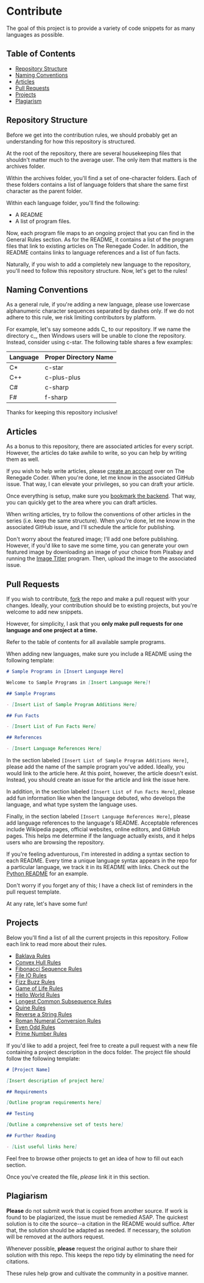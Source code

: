 # Contribute

The goal of this project is to provide a variety of code snippets
for as many languages as possible.

## Table of Contents

-   [Repository Structure][1]
-   [Naming Conventions][2]
-   [Articles][3]
-   [Pull Requests][4]
-   [Projects][5]
-   [Plagiarism][17]

## Repository Structure

Before we get into the contribution rules, we should probably get an understanding for
how this repository is structured.

At the root of the repository, there are several housekeeping files that shouldn't matter
much to the average user. The only item that matters is the archives folder.

Within the archives folder, you'll find a set of one-character folders. Each of these folders contains
a list of language folders that share the same first character as the parent folder.

Within each language folder, you'll find the following:

-   A README
-   A list of program files.

Now, each program file maps to an ongoing project
that you can find in the General Rules section. As for the README, it contains a list
of the program files that link to existing articles on The Renegade Coder.
In addition, the README contains links to language references and a list of fun facts.

Naturally, if you wish to add a completely new language to the repository, you'll
need to follow this repository structure. Now, let's get to the rules!

## Naming Conventions

As a general rule, if you're adding a new language, please use lowercase alphanumeric
character sequences separated by dashes only. If we do not adhere to this rule,
we risk limiting contributors by platform.

For example, let's say someone adds C_ to our repository. If we name the directory
c_, then Windows users will be unable to clone the repository. Instead, consider
using c-star. The following table shares a few examples:

| Language | Proper Directory Name |
| -------- | --------------------- |
| C\*      | c-star                |
| C++      | c-plus-plus           |
| C#       | c-sharp               |
| F#       | f-sharp               |

Thanks for keeping this repository inclusive!

## Articles

As a bonus to this repository, there are associated articles for every script.
However, the articles do take awhile to write, so you can help by writing them
as well.

If you wish to help write articles, please [create an account][11]
over on The Renegade Coder. When you're done, let me know in the associated
GitHub issue. That way, I can elevate your privileges, so you can draft your
article.

Once everything is setup, make sure you [bookmark the backend][12].
That way, you can quickly get to the area where you can draft articles.

When writing articles, try to follow the conventions of other articles in the
series (i.e. keep the same structure). When you're done, let me know in the
associated GitHub issue, and I'll schedule the article for publishing.

Don't worry about the featured image; I'll add one before publishing. However,
if you'd like to save me some time, you can generate your own featured image
by downloading an image of your choice from Pixabay and running the
[Image Titler][30] program. Then, upload the image to the associated issue.

## Pull Requests

If you wish to contribute, [fork][20] the repo and make a pull request
with your changes. Ideally, your contribution should be to existing projects,
but you're welcome to add new snippets.

However, for simplicity, I ask that you **only make pull requests for one language and one project at a time.**

Refer to the table of contents for all available sample programs.

When adding new languages, make sure you include a README using the following template:

```markdown
# Sample Programs in [Insert Language Here]

Welcome to Sample Programs in [Insert Language Here]!

## Sample Programs

- [Insert List of Sample Program Additions Here]

## Fun Facts

- [Insert List of Fun Facts Here]

## References

- [Insert Language References Here]
```

In the section labeled `[Insert List of Sample Program Additions Here]`, please add the name of the
sample program you've added. Ideally, you would link to the article here. At this point, however,
the article doesn't exist. Instead, you should create an issue for the article and link the issue
here.

In addition, in the section labeled `[Insert List of Fun Facts Here]`, please add fun information
like when the language debuted, who develops the language, and what type system the language uses.

Finally, in the section labeled `[Insert Language References Here]`, please add language references
to the language's README. Acceptable references include Wikipedia pages, official websites, online editors,
and GitHub pages. This helps me determine if the language actually exists, and it helps users who are browsing the repository.

If you're feeling adventurous, I'm interested in adding a syntax section to each README. Every time a unique
language syntax appears in the repo for a particular language, we track it in its README with links. Check
out the [Python README][13] for an example.

Don't worry if you forget any of this; I have a check list of reminders in the pull request template.

At any rate, let's have some fun!

## Projects

Below you'll find a list of all the current projects in this repository. Follow
each link to read more about their rules.

-   [Baklava Rules][24]
-   [Convex Hull Rules][29]
-   [Fibonacci Sequence Rules][25]
-   [File IO Rules][18]
-   [Fizz Buzz Rules][7]
-   [Game of Life Rules][10]
-   [Hello World Rules][6]
-   [Longest Common Subsequence Rules][28]
-   [Quine Rules][9]
-   [Reverse a String Rules][8]
-   [Roman Numeral Conversion Rules][26]
-   [Even Odd Rules][31]
-   [Prime Number Rules][32]

If you'd like to add a project, feel free to create a pull request with a new
file containing a project description in the docs folder. The project file
should follow the following template:

```markdown
# [Project Name]

[Insert description of project here]

## Requirements

[Outline program requirements here]

## Testing

[Outline a comprehensive set of tests here]

## Further Reading

- [List useful links here]
```

Feel free to browse other projects to get an idea of how to fill out each
section.

Once you've created the file, _please_ link it in this section.

## Plagiarism

**Please** do not submit work that is copied from another source. If work is found to be
plagiarized, the issue must be remedied ASAP. The quickest solution is to cite the source--a citation
in the README would suffice. After that, the solution should be adapted as needed. If necessary, the
solution will be removed at the authors request.

Whenever possible, **please** request the original author to share their solution with this repo. This
keeps the repo tidy by eliminating the need for citations.

These rules help grow and cultivate the community in a positive manner.

[0]: #please-read

[1]: #repository-structure

[2]: #naming-conventions

[3]: #articles

[4]: #pull-requests

[5]: #projects

[6]: docs/hello-world.md

[7]: docs/fizz-buzz.md

[8]: docs/reverse-a-string.md

[9]: docs/quine.md

[10]: docs/game-of-life.md

[11]: https://therenegadecoder.com/members/registration/

[12]: https://therenegadecoder.com/wp-admin/

[13]: https://github.com/jrg94/sample-programs/blob/master/archive/p/python/README.md

[17]: #plagiarism

[18]: docs/file-io.md

[19]: https://en.gravatar.com/

[20]: https://help.github.com/articles/fork-a-repo

[21]: https://therenegadecoder.com/code/hello-world-in-every-language/

[22]: https://therenegadecoder.com/code/reverse-a-string-in-every-language/

[23]: https://therenegadecoder.com/series/fizz-buzz-in-every-language/

[24]: docs/baklava.md

[25]: docs/fibonacci.md

[26]: docs/roman-numeral-conversion.md

[28]: docs/longest-common-subsequence.md

[29]: docs/convex-hull.md

[30]: https://github.com/TheRenegadeCoder/image-titler

[31]: docs/even-odd.md

[32]: docs/prime-number.md
